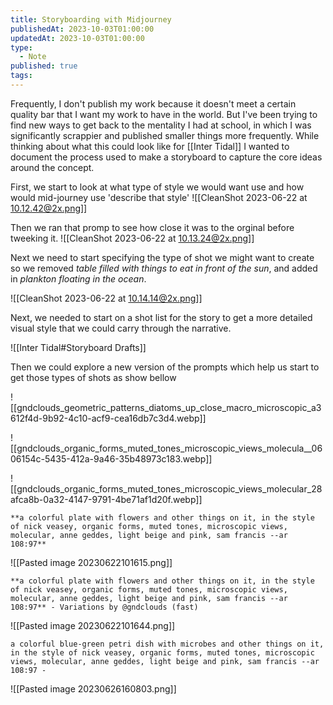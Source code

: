 ```yaml
---
title: Storyboarding with Midjourney
publishedAt: 2023-10-03T01:00:00
updatedAt: 2023-10-03T01:00:00
type:
  - Note
published: true
tags:
---
```



Frequently, I don't publish my work because it doesn't meet a certain quality bar that I want my work to have in the world. But I've been trying to find new ways to get back to the mentality I had at school, in which I was significantly scrappier and published smaller things more frequently. While thinking about what this could look like for [[Inter Tidal]] I wanted to document the process used to make a storyboard to capture the core ideas around the concept.


First, we start to look at what type of style we would want use and how would mid-journey use 'describe that style'
![[CleanShot 2023-06-22 at 10.12.42@2x.png]]

Then we ran that promp to see how close it was to the orginal before tweeking it.
![[CleanShot 2023-06-22 at 10.13.24@2x.png]]

Next we need to start specifying the type of shot we might want to create so we removed *table filled with things to eat in front of the sun*, and added in *plankton floating in the ocean*.

![[CleanShot 2023-06-22 at 10.14.14@2x.png]]

Next, we needed to start on a shot list for the story to get a more detailed visual style that we could carry through the narrative.

![[Inter Tidal#Storyboard Drafts]]

Then we could explore a new version of the prompts which help us start to get those types of shots as show bellow


![[gndclouds_geometric_patterns_diatoms_up_close_macro_microscopic_a3612f4d-9b92-4c10-acf9-cea16db7c3d4.webp]]


![[gndclouds_organic_forms_muted_tones_microscopic_views_molecula__0606154c-5435-412a-9a46-35b48973c183.webp]]

![[gndclouds_organic_forms_muted_tones_microscopic_views_molecular_28afca8b-0a32-4147-9791-4be71af1d20f.webp]]


```
**a colorful plate with flowers and other things on it, in the style of nick veasey, organic forms, muted tones, microscopic views, molecular, anne geddes, light beige and pink, sam francis --ar 108:97**
```
![[Pasted image 20230622101615.png]]

```
**a colorful plate with flowers and other things on it, in the style of nick veasey, organic forms, muted tones, microscopic views, molecular, anne geddes, light beige and pink, sam francis --ar 108:97** - Variations by @gndclouds (fast)
```
![[Pasted image 20230622101644.png]]


```
a colorful blue-green petri dish with microbes and other things on it, in the style of nick veasey, organic forms, muted tones, microscopic views, molecular, anne geddes, light beige and pink, sam francis --ar 108:97 -
```
![[Pasted image 20230626160803.png]]
